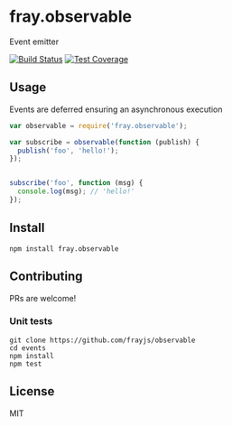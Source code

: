 fray.observable
===============

Event emitter

[![Build Status](https://travis-ci.org/frayjs/observable.svg?branch=master)](https://travis-ci.org/frayjs/observable)
[![Test Coverage](https://codeclimate.com/github/frayjs/observable/badges/coverage.svg)](https://codeclimate.com/github/frayjs/observable/coverage)

Usage
-----

Events are deferred ensuring an asynchronous execution

```js
var observable = require('fray.observable');

var subscribe = observable(function (publish) {
  publish('foo', 'hello!');
});


subscribe('foo', function (msg) {
  console.log(msg); // 'hello!'
});
```

Install
-------

    npm install fray.observable

Contributing
------------

PRs are welcome!

### Unit tests

    git clone https://github.com/frayjs/observable
    cd events
    npm install
    npm test

License
-------

MIT
